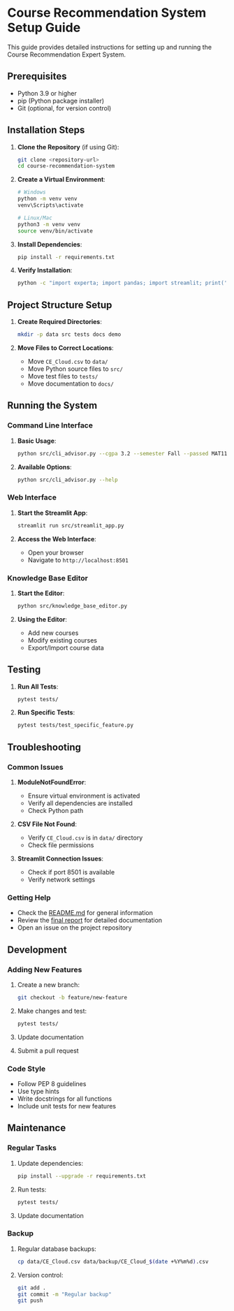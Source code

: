 # Course Recommendation System Setup Guide

This guide provides detailed instructions for setting up and running the Course Recommendation Expert System.

## Prerequisites

- Python 3.9 or higher
- pip (Python package installer)
- Git (optional, for version control)

## Installation Steps

1. **Clone the Repository** (if using Git):
   ```bash
   git clone <repository-url>
   cd course-recommendation-system
   ```

2. **Create a Virtual Environment**:
   ```bash
   # Windows
   python -m venv venv
   venv\Scripts\activate

   # Linux/Mac
   python3 -m venv venv
   source venv/bin/activate
   ```

3. **Install Dependencies**:
   ```bash
   pip install -r requirements.txt
   ```

4. **Verify Installation**:
   ```bash
   python -c "import experta; import pandas; import streamlit; print('Installation successful!')"
   ```

## Project Structure Setup

1. **Create Required Directories**:
   ```bash
   mkdir -p data src tests docs demo
   ```

2. **Move Files to Correct Locations**:
   - Move `CE_Cloud.csv` to `data/`
   - Move Python source files to `src/`
   - Move test files to `tests/`
   - Move documentation to `docs/`

## Running the System

### Command Line Interface

1. **Basic Usage**:
   ```bash
   python src/cli_advisor.py --cgpa 3.2 --semester Fall --passed MAT111,CSE014
   ```

2. **Available Options**:
   ```bash
   python src/cli_advisor.py --help
   ```

### Web Interface

1. **Start the Streamlit App**:
   ```bash
   streamlit run src/streamlit_app.py
   ```

2. **Access the Web Interface**:
   - Open your browser
   - Navigate to `http://localhost:8501`

### Knowledge Base Editor

1. **Start the Editor**:
   ```bash
   python src/knowledge_base_editor.py
   ```

2. **Using the Editor**:
   - Add new courses
   - Modify existing courses
   - Export/Import course data

## Testing

1. **Run All Tests**:
   ```bash
   pytest tests/
   ```

2. **Run Specific Tests**:
   ```bash
   pytest tests/test_specific_feature.py
   ```

## Troubleshooting

### Common Issues

1. **ModuleNotFoundError**:
   - Ensure virtual environment is activated
   - Verify all dependencies are installed
   - Check Python path

2. **CSV File Not Found**:
   - Verify `CE_Cloud.csv` is in `data/` directory
   - Check file permissions

3. **Streamlit Connection Issues**:
   - Check if port 8501 is available
   - Verify network settings

### Getting Help

- Check the [README.md](../README.md) for general information
- Review the [final report](final_report.pdf) for detailed documentation
- Open an issue on the project repository

## Development

### Adding New Features

1. Create a new branch:
   ```bash
   git checkout -b feature/new-feature
   ```

2. Make changes and test:
   ```bash
   pytest tests/
   ```

3. Update documentation

4. Submit a pull request

### Code Style

- Follow PEP 8 guidelines
- Use type hints
- Write docstrings for all functions
- Include unit tests for new features

## Maintenance

### Regular Tasks

1. Update dependencies:
   ```bash
   pip install --upgrade -r requirements.txt
   ```

2. Run tests:
   ```bash
   pytest tests/
   ```

3. Update documentation

### Backup

1. Regular database backups:
   ```bash
   cp data/CE_Cloud.csv data/backup/CE_Cloud_$(date +%Y%m%d).csv
   ```

2. Version control:
   ```bash
   git add .
   git commit -m "Regular backup"
   git push
   ``` 